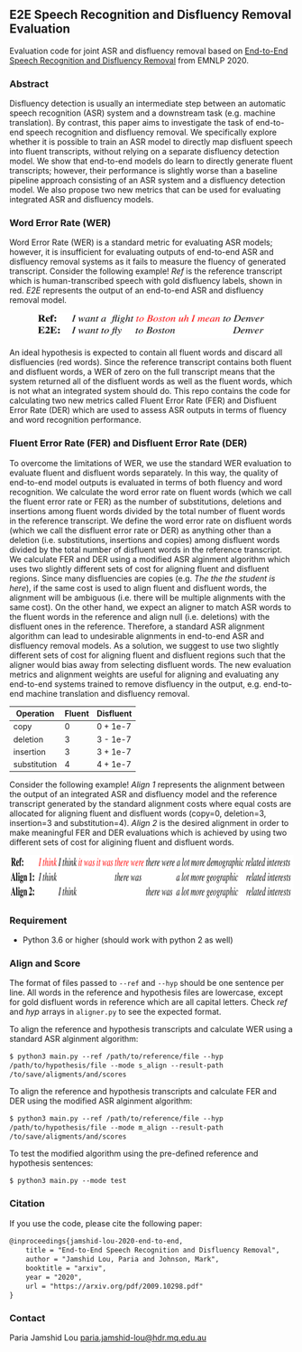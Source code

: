 ## E2E Speech Recognition and Disfluency Removal Evaluation

Evaluation code for joint ASR and disfluency removal based on [End-to-End Speech Recognition and Disfluency Removal](https://arxiv.org/pdf/2009.10298.pdf) from EMNLP 2020.

### Abstract

Disfluency detection is usually an intermediate step between an automatic speech recognition (ASR) system and a downstream task (e.g. machine translation). By contrast, this paper aims to investigate the task of end-to-end speech recognition and disfluency removal. We specifically explore whether it is possible to train an ASR model to directly map disfluent speech into fluent transcripts, without relying on a separate disfluency detection model. We show that end-to-end models do learn to directly generate fluent transcripts; however, their performance is slightly worse than a baseline pipeline approach consisting of an ASR system and a disfluency detection model. We also propose two new metrics that can be used for evaluating integrated ASR and disfluency models. 

### Word Error Rate (WER)

Word Error Rate (WER) is a standard metric for evaluating ASR models; however, it is insufficient for evaluating outputs of end-to-end ASR and disfluency removal systems as it fails to measure the fluency of generated transcript. Consider the following example! *Ref* is the reference transcript which is human-transcribed speech with gold disfluency labels, shown in red. *E2E* represents the output of an end-to-end ASR and disfluency removal model. 
 
 <p align="center">
  <img src="img/wer.png" width=420 height=45>
</p> 

An ideal hypothesis is expected to contain all fluent words and discard all disfluencies (red words). Since the reference transcript contains both fluent and disfluent words, a WER of zero on the full transcript means that the system returned all of the disfluent words as well as the fluent words, which is not what an integrated system should do. This repo contains the code for calculating two new metrics called Fluent Error Rate (FER) and Disfluent Error Rate (DER) which are used to assess ASR outputs in terms of fluency and word recognition performance. 

### Fluent Error Rate (FER) and Disfluent Error Rate (DER) 

To overcome the limitations of WER, we use the standard WER evaluation to evaluate fluent and disfluent words separately. In this way, the quality of end-to-end model outputs is evaluated in terms of both fluency and word recognition. We calculate the word error rate on fluent words (which we call the fluent error rate or FER) as the number of substitutions, deletions and insertions among fluent words divided by the total number of fluent words in the reference transcript. We define the word error rate on disfluent words (which we call the disfluent error rate or DER) as anything other than a deletion (i.e. substitutions, insertions and copies) among disfluent words divided by the total number of disfluent words in the reference transcript. We calculate FER and DER using a modified ASR alginment algorithm which uses two slightly different sets of cost for aligning fluent and disfluent regions. Since many disfluencies are copies (e.g. *The the the student is here*), if the same cost is used to align fluent and disfluent words, the alignment will be ambiguous (i.e. there will be multiple alignments with the same cost). On the other hand, we expect an aligner to match ASR words to the fluent words in the reference and align null (i.e. deletions) with the disfluent ones in the reference. Therefore, a standard ASR alignment algorithm can lead to undesirable alignments in end-to-end ASR and disfluency removal models. As a solution, we suggest to use two slightly different sets of cost for aligning fluent and disfluent regions such that the aligner would bias away from selecting disfluent words. The new evaluation metrics and alignment weights are useful for aligning and evaluating any end-to-end systems trained to remove disfluency in the output, e.g. end-to-end machine translation and disfluency removal.
 
 <center>
 
 Operation | Fluent | Disfluent
 --- | --- | ---
 copy | 0 | 0 + 1e-7
 deletion | 3 | 3 - 1e-7
 insertion | 3 | 3 + 1e-7
 substitution | 4 | 4 + 1e-7  
 
</center>
 
Consider the following example! *Align 1* represents the alignment between the output of an integrated ASR and disfluency model and the reference transcript generated by the standard alignment costs where equal costs are allocated for aligning fluent and disfluent words (copy=0, deletion=3, insertion=3 and substitution=4). *Align 2* is the desired alignment in order to make meaningful FER and DER evaluations which is achieved by using two different sets of cost for aligining fluent and disfluent words.
 
 <p align="center">
  <img src="img/align.png" width=650 height=80>
</p>

### Requirement 

- Python 3.6 or higher (should work with python 2 as well)

### Align and Score

The format of files passed to `--ref` and `--hyp` should be one sentence per line. All words in the reference and hypothesis files are lowercase, except for gold disfluent words in reference which are all capital letters. Check *ref* and *hyp* arrays in `aligner.py` to see the expected format.

To align the reference and hypothesis transcripts and calculate WER using a standard ASR alginment algorithm:
```console
$ python3 main.py --ref /path/to/reference/file --hyp /path/to/hypothesis/file --mode s_align --result-path /to/save/aligments/and/scores
```
To align the reference and hypothesis transcripts and calculate FER and DER using the modified ASR alginment algorithm:
```console
$ python3 main.py --ref /path/to/reference/file --hyp /path/to/hypothesis/file --mode m_align --result-path /to/save/aligments/and/scores
```

To test the modified algorithm using the pre-defined reference and hypothesis sentences:

```console
$ python3 main.py --mode test
```

### Citation

If you use the code, please cite the following paper:
```
@inproceedings{jamshid-lou-2020-end-to-end,
    title = "End-to-End Speech Recognition and Disfluency Removal",
    author = "Jamshid Lou, Paria and Johnson, Mark",
    booktitle = "arxiv",
    year = "2020",
    url = "https://arxiv.org/pdf/2009.10298.pdf"
}
```

### Contact

Paria Jamshid Lou <paria.jamshid-lou@hdr.mq.edu.au>
